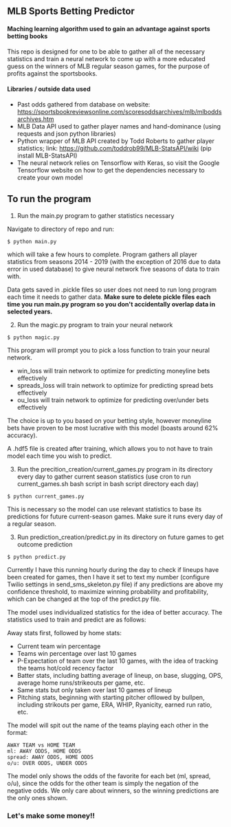 ## MLB Sports Betting Predictor

#### Maching learning algorithm used to gain an advantage against sports betting books

This repo is designed for one to be able to gather all of the necessary statistics and train a neural network to come up with a more educated guess on the winners of MLB regular season games, for the purpose of profits against the sportsbooks.

#### Libraries / outside data used

- Past odds gathered from database on website: https://sportsbookreviewsonline.com/scoresoddsarchives/mlb/mlboddsarchives.htm
- MLB Data API used to gather player names and hand-dominance (using requests and json python libraries)
- Python wrapper of MLB API created by Todd Roberts to gather player statistics; link: https://github.com/toddrob99/MLB-StatsAPI/wiki (pip install MLB-StatsAPI)
- The neural network relies on Tensorflow with Keras, so visit the Google Tensorflow website on how to get the dependencies necessary to create your own model

## To run the program

1. Run the main.py program to gather statistics necessary

Navigate to directory of repo and run:
```
$ python main.py
```
which will take a few hours to complete. Program gathers all player statistics from seasons 2014 - 2019 (with the exception of 2016 due to data error in used database) to give neural network five seasons of data to train with.

Data gets saved in .pickle files so user does not need to run long program each time it needs to gather data. **Make sure to delete pickle files each time you run main.py program so you don't accidentally overlap data in selected years.**

2. Run the magic.py program to train your neural network
```
$ python magic.py
```
This program will prompt you to pick a loss function to train your neural network.
- win_loss will train network to optimize for predicting moneyline bets effectively
- spreads_loss will train network to optimize for predicting spread bets effectively
- ou_loss will train network to optimize for predicting over/under bets effectively

The choice is up to you based on your betting style, however moneyline bets have proven to be most lucrative with this model (boasts around 62% accuracy).

A .hdf5 file is created after training, which allows you to not have to train model each time you wish to predict.

3. Run the precition_creation/current_games.py program in its directory every day to gather current season statistics (use cron to run current_games.sh bash script in bash script directory each day)
```
$ python current_games.py
```

This is necessary so the model can use relevant statistics to base its predictions for future current-season games. Make sure it runs every day of a regular season.

3. Run prediction_creation/predict.py in its directory on future games to get outcome prediction
```
$ python predict.py
```
Currently I have this running hourly during the day to check if lineups have been created for games, then I have it set to text my number (configure Twilio settings in send_sms_skeleton.py file) if any predictions are above my confidence threshold, to maximize winning probability and profitability, which can be changed at the top of the predict.py file.

The model uses individualized statistics for the idea of better accuracy. The statistics used to train and predict are as follows:

Away stats first, followed by home stats:
  - Current team win percentage
  - Teams win percentage over last 10 games
  - P-Expectation of team over the last 10 games, with the idea of tracking the teams hot/cold recency factor
  - Batter stats, including batting average of lineup, on base, slugging, OPS, average home runs/strikeouts per game, etc.
  - Same stats but only taken over last 10 games of lineup
  - Pitching stats, beginning with starting pitcher ofllowed by bullpen, including strikouts per game, ERA, WHIP, Ryanicity, earned run ratio, etc.

The model will spit out the name of the teams playing each other in the format:

```
AWAY TEAM vs HOME TEAM
ml: AWAY ODDS, HOME ODDS
spread: AWAY ODDS, HOME ODDS
o/u: OVER ODDS, UNDER ODDS
```

The model only shows the odds of the favorite for each bet (ml, spread, o/u), since the odds for the other team is simply the negation of the negative odds. We only care about winners, so the winning predictions are the only ones shown.

### Let's make some money!!
